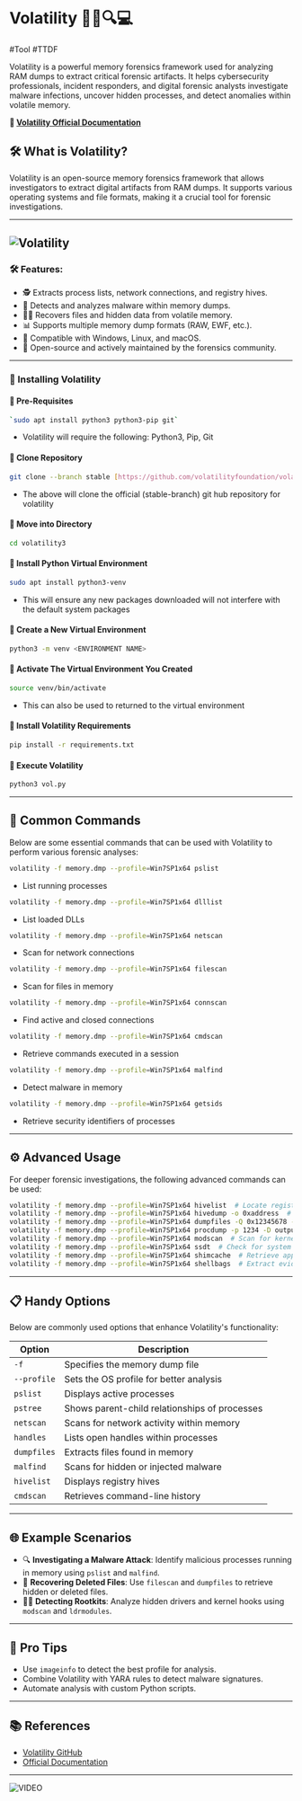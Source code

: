 # Volatility 🕵️‍♂️🔍💻
#Tool  #TTDF 

Volatility is a powerful memory forensics framework used for analyzing RAM dumps to extract critical forensic artifacts. It helps cybersecurity professionals, incident responders, and digital forensic analysts investigate malware infections, uncover hidden processes, and detect anomalies within volatile memory.

**🔗 [Volatility Official Documentation](https://www.volatilityfoundation.org/)**

## 🛠 What is Volatility?
Volatility is an open-source memory forensics framework that allows investigators to extract digital artifacts from RAM dumps. It supports various operating systems and file formats, making it a crucial tool for forensic investigations.

---
![Volatility](https://volatilityfoundation.org/wp-content/uploads/2023/12/Volatility-newest-png-crop.png)
---

### 🛠 Features:
- 🕵️ Extracts process lists, network connections, and registry hives.
- 🦠 Detects and analyzes malware within memory dumps.
- 🏴‍☠️ Recovers files and hidden data from volatile memory.
- 📊 Supports multiple memory dump formats (RAW, EWF, etc.).
- 🔬 Compatible with Windows, Linux, and macOS.
- 🔄 Open-source and actively maintained by the forensics community.

---

### 🚀 Installing Volatility

#### 🔹 **Pre-Requisites** 
```bash
`sudo apt install python3 python3-pip git`
```
- Volatility will require the following: Python3, Pip, Git

#### 🔹 **Clone Repository** 
```bash
git clone --branch stable [https://github.com/volatilityfoundation/volatility3](https://github.com/volatilityfoundation/volatility3)
```
- The above will clone the official (stable-branch) git hub repository for volatility

#### 🔹 **Move into Directory**
```bash
cd volatility3
```

#### 🔹 **Install Python Virtual Environment**
```bash
sudo apt install python3-venv
```
- This will ensure any new packages downloaded will not interfere with the default system packages 

#### 🔹 **Create a New Virtual Environment**
```bash
python3 -m venv <ENVIRONMENT NAME>
```

#### 🔹 **Activate The Virtual Environment You Created**
```bash
source venv/bin/activate
```
- This can also be used to returned to the virtual environment

#### 🔹 **Install Volatility Requirements**
```bash
pip install -r requirements.txt
```

#### 🔹 **Execute Volatility**
```bash
python3 vol.py
```


---


## 🧰 Common Commands
Below are some essential commands that can be used with Volatility to perform various forensic analyses:
```bash
volatility -f memory.dmp --profile=Win7SP1x64 pslist  
```
- List running processes

```bash
volatility -f memory.dmp --profile=Win7SP1x64 dlllist  
```
- List loaded DLLs

```bash
volatility -f memory.dmp --profile=Win7SP1x64 netscan  
```
- Scan for network connections

```bash
volatility -f memory.dmp --profile=Win7SP1x64 filescan  
```
- Scan for files in memory

```bash
volatility -f memory.dmp --profile=Win7SP1x64 connscan  
```
- Find active and closed connections

```bash
volatility -f memory.dmp --profile=Win7SP1x64 cmdscan  
```
- Retrieve commands executed in a session

```bash
volatility -f memory.dmp --profile=Win7SP1x64 malfind  
```
- Detect malware in memory

```bash
volatility -f memory.dmp --profile=Win7SP1x64 getsids  
```
- Retrieve security identifiers of processes


---

## ⚙️ Advanced Usage
For deeper forensic investigations, the following advanced commands can be used:
```bash
volatility -f memory.dmp --profile=Win7SP1x64 hivelist  # Locate registry hives
volatility -f memory.dmp --profile=Win7SP1x64 hivedump -o 0xaddress  # Extract registry contents
volatility -f memory.dmp --profile=Win7SP1x64 dumpfiles -Q 0x12345678 -D output_dir  # Extract files from memory
volatility -f memory.dmp --profile=Win7SP1x64 procdump -p 1234 -D output_dir  # Dump a process memory
volatility -f memory.dmp --profile=Win7SP1x64 modscan  # Scan for kernel modules
volatility -f memory.dmp --profile=Win7SP1x64 ssdt  # Check for system service table hooks (rootkit detection)
volatility -f memory.dmp --profile=Win7SP1x64 shimcache  # Retrieve application execution history
volatility -f memory.dmp --profile=Win7SP1x64 shellbags  # Extract evidence of folder navigation
```

---

## 📋 Handy Options
Below are commonly used options that enhance Volatility's functionality:

| Option   | Description |
|----------|---------------------------------------------------|
| `-f`     | Specifies the memory dump file                 |
| `--profile` | Sets the OS profile for better analysis       |
| `pslist` | Displays active processes                        |
| `pstree` | Shows parent-child relationships of processes    |
| `netscan`| Scans for network activity within memory        |
| `handles` | Lists open handles within processes             |
| `dumpfiles` | Extracts files found in memory               |
| `malfind` | Scans for hidden or injected malware           |
| `hivelist` | Displays registry hives                        |
| `cmdscan` | Retrieves command-line history                  |

---

## 🌐 Example Scenarios
- 🔍 **Investigating a Malware Attack**: Identify malicious processes running in memory using `pslist` and `malfind`.
- 💾 **Recovering Deleted Files**: Use `filescan` and `dumpfiles` to retrieve hidden or deleted files.
- 🏴‍☠️ **Detecting Rootkits**: Analyze hidden drivers and kernel hooks using `modscan` and `ldrmodules`.

---

## 🚀 Pro Tips
- Use `imageinfo` to detect the best profile for analysis.
- Combine Volatility with YARA rules to detect malware signatures.
- Automate analysis with custom Python scripts.

---

## 📚 References
- [Volatility GitHub](https://github.com/volatilityfoundation/volatility)
- [Official Documentation](https://www.volatilityfoundation.org/)

---

![VIDEO](https://www.youtube.com/watch?v=Uk3DEgY5Ue8)
